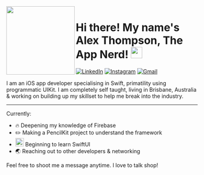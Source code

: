 
<img align="left" width="180" height="180" src="https://user-images.githubusercontent.com/50789735/169433029-b8920b82-b1c7-4438-8596-c33145b17a80.jpg">


# Hi there! My name's Alex Thompson, The App Nerd! <img src="https://raw.githubusercontent.com/MartinHeinz/MartinHeinz/master/wave.gif" width="30px">


[![LinkedIn](https://img.shields.io/badge/appNerd-%230077B5.svg?style=for-the-badge&logo=linkedin&logoColor=white)](https://www.linkedin.com/in/appnerd/)
[![Instagram](https://img.shields.io/badge/appNerd-%23E4405F.svg?style=for-the-badge&logo=Instagram&logoColor=white)](https://www.instagram.com/appnerd/)
[![Gmail](https://img.shields.io/badge/Alex@appNerd.com.au-D14836?style=for-the-badge&logo=gmail&logoColor=white)](<mailto:Alex@appNerd.com.au>)

I am an iOS app developer specialising in Swift, primatility using programmatic UIKit. I am completely self taught, living in Brisbane, Australia & working on building up my skillset to help me break into the industry. 

---
Currently: 
- 🔥 Deepening my knowledge of Firebase
- ✏️ Making a PencilKit project to understand the framework
- <img src="https://user-images.githubusercontent.com/50789735/169432838-799b4190-b7d9-489f-9f17-9d22f096ca01.png" width="22px"> Beginning to learn SwiftUI
- 🌏 Reaching out to other developers & networking

Feel free to shoot me a message anytime. I love to talk shop!
